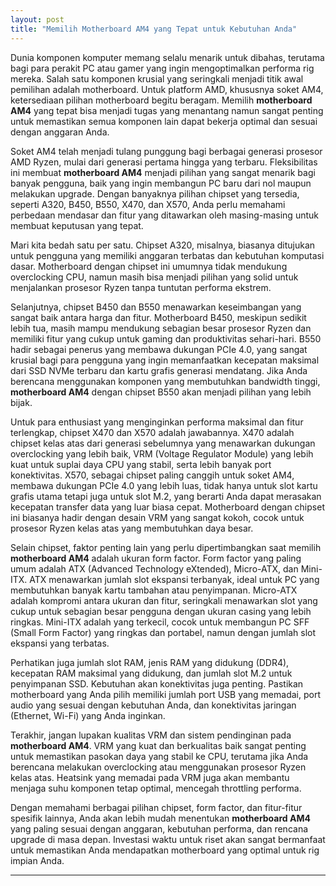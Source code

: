 ```yaml
---
layout: post
title: "Memilih Motherboard AM4 yang Tepat untuk Kebutuhan Anda"
---
```


Dunia komponen komputer memang selalu menarik untuk dibahas, terutama bagi para perakit PC atau gamer yang ingin mengoptimalkan performa rig mereka. Salah satu komponen krusial yang seringkali menjadi titik awal pemilihan adalah motherboard. Untuk platform AMD, khususnya soket AM4, ketersediaan pilihan motherboard begitu beragam. Memilih **motherboard AM4** yang tepat bisa menjadi tugas yang menantang namun sangat penting untuk memastikan semua komponen lain dapat bekerja optimal dan sesuai dengan anggaran Anda.

Soket AM4 telah menjadi tulang punggung bagi berbagai generasi prosesor AMD Ryzen, mulai dari generasi pertama hingga yang terbaru. Fleksibilitas ini membuat **motherboard AM4** menjadi pilihan yang sangat menarik bagi banyak pengguna, baik yang ingin membangun PC baru dari nol maupun melakukan upgrade. Dengan banyaknya pilihan chipset yang tersedia, seperti A320, B450, B550, X470, dan X570, Anda perlu memahami perbedaan mendasar dan fitur yang ditawarkan oleh masing-masing untuk membuat keputusan yang tepat.

Mari kita bedah satu per satu. Chipset A320, misalnya, biasanya ditujukan untuk pengguna yang memiliki anggaran terbatas dan kebutuhan komputasi dasar. Motherboard dengan chipset ini umumnya tidak mendukung overclocking CPU, namun masih bisa menjadi pilihan yang solid untuk menjalankan prosesor Ryzen tanpa tuntutan performa ekstrem.

Selanjutnya, chipset B450 dan B550 menawarkan keseimbangan yang sangat baik antara harga dan fitur. Motherboard B450, meskipun sedikit lebih tua, masih mampu mendukung sebagian besar prosesor Ryzen dan memiliki fitur yang cukup untuk gaming dan produktivitas sehari-hari. B550 hadir sebagai penerus yang membawa dukungan PCIe 4.0, yang sangat krusial bagi para pengguna yang ingin memanfaatkan kecepatan maksimal dari SSD NVMe terbaru dan kartu grafis generasi mendatang. Jika Anda berencana menggunakan komponen yang membutuhkan bandwidth tinggi, **motherboard AM4** dengan chipset B550 akan menjadi pilihan yang lebih bijak.

Untuk para enthusiast yang menginginkan performa maksimal dan fitur terlengkap, chipset X470 dan X570 adalah jawabannya. X470 adalah chipset kelas atas dari generasi sebelumnya yang menawarkan dukungan overclocking yang lebih baik, VRM (Voltage Regulator Module) yang lebih kuat untuk suplai daya CPU yang stabil, serta lebih banyak port konektivitas. X570, sebagai chipset paling canggih untuk soket AM4, membawa dukungan PCIe 4.0 yang lebih luas, tidak hanya untuk slot kartu grafis utama tetapi juga untuk slot M.2, yang berarti Anda dapat merasakan kecepatan transfer data yang luar biasa cepat. Motherboard dengan chipset ini biasanya hadir dengan desain VRM yang sangat kokoh, cocok untuk prosesor Ryzen kelas atas yang membutuhkan daya besar.

Selain chipset, faktor penting lain yang perlu dipertimbangkan saat memilih **motherboard AM4** adalah ukuran form factor. Form factor yang paling umum adalah ATX (Advanced Technology eXtended), Micro-ATX, dan Mini-ITX. ATX menawarkan jumlah slot ekspansi terbanyak, ideal untuk PC yang membutuhkan banyak kartu tambahan atau penyimpanan. Micro-ATX adalah kompromi antara ukuran dan fitur, seringkali menawarkan slot yang cukup untuk sebagian besar pengguna dengan ukuran casing yang lebih ringkas. Mini-ITX adalah yang terkecil, cocok untuk membangun PC SFF (Small Form Factor) yang ringkas dan portabel, namun dengan jumlah slot ekspansi yang terbatas.

Perhatikan juga jumlah slot RAM, jenis RAM yang didukung (DDR4), kecepatan RAM maksimal yang didukung, dan jumlah slot M.2 untuk penyimpanan SSD. Kebutuhan akan konektivitas juga penting. Pastikan motherboard yang Anda pilih memiliki jumlah port USB yang memadai, port audio yang sesuai dengan kebutuhan Anda, dan konektivitas jaringan (Ethernet, Wi-Fi) yang Anda inginkan.

Terakhir, jangan lupakan kualitas VRM dan sistem pendinginan pada **motherboard AM4**. VRM yang kuat dan berkualitas baik sangat penting untuk memastikan pasokan daya yang stabil ke CPU, terutama jika Anda berencana melakukan overclocking atau menggunakan prosesor Ryzen kelas atas. Heatsink yang memadai pada VRM juga akan membantu menjaga suhu komponen tetap optimal, mencegah throttling performa.

Dengan memahami berbagai pilihan chipset, form factor, dan fitur-fitur spesifik lainnya, Anda akan lebih mudah menentukan **motherboard AM4** yang paling sesuai dengan anggaran, kebutuhan performa, dan rencana upgrade di masa depan. Investasi waktu untuk riset akan sangat bermanfaat untuk memastikan Anda mendapatkan motherboard yang optimal untuk rig impian Anda.

---

